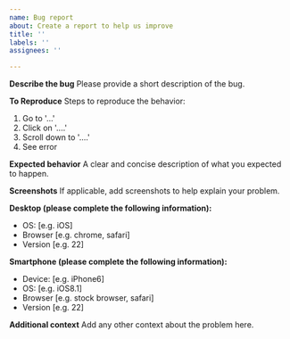 ```yaml
---
name: Bug report
about: Create a report to help us improve
title: ''
labels: ''
assignees: ''

---
```


<!--
Thank you for taking the time to file an issue, we highly appreciate your contribution.

Before you go ahead, please make sure that the issue has not been reported already.
For support questions, please head over to our [Discord](http://near.chat/) or ask on [StackOverflow](https://stackoverflow.com/search?q=nearprotocol).
-->

**Describe the bug**
Please provide a short description of the bug.

**To Reproduce**
Steps to reproduce the behavior:
1. Go to '...'
2. Click on '....'
3. Scroll down to '....'
4. See error

**Expected behavior**
A clear and concise description of what you expected to happen.

**Screenshots**
If applicable, add screenshots to help explain your problem.

**Desktop (please complete the following information):**
 - OS: [e.g. iOS]
 - Browser [e.g. chrome, safari]
 - Version [e.g. 22]

**Smartphone (please complete the following information):**
 - Device: [e.g. iPhone6]
 - OS: [e.g. iOS8.1]
 - Browser [e.g. stock browser, safari]
 - Version [e.g. 22]

**Additional context**
Add any other context about the problem here.
